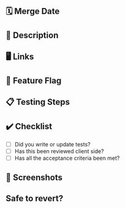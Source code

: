 ## 🗓 Merge Date
<!-- When does this PR need to be merged by? --->

## 📍 Description
<!-- A few sentences describing the overall goals of the pull request's commits. --->

## 🖥 Links
<!-- Add relevant AppSpot & Shortcut link here --->

## 🚩 Feature Flag
<!-- The name of the feature flag that the code is behind -->

## 📋 Testing Steps
<!-- Add steps to reproduce and validate PR -->

## ✔️ Checklist
-   [ ] Did you write or update tests?
-   [ ] Has this been reviewed client side?
-   [ ] Has all the acceptance criteria been met?

## 📸 Screenshots
<!-- https://giphy.com/apps/giphycapture in case you have animating images--->

## Safe to revert?
<!-- If a problem is found with this change outside business hours (causing a production
bug or incident), we may need to revert it rapidly.  If that's not safe to do, please
let us know here. For example, is there a DB migration dependency? A new API already in
use by another service?  A product launch?

Yes, please cc me on the revert PR.
No, please page me if you need help.
--->
